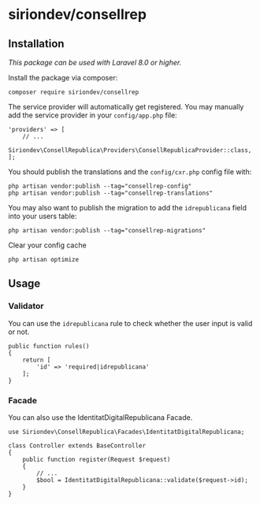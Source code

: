 # siriondev/consellrep

## Installation

_This package can be used with Laravel 8.0 or higher._

Install the package via composer:

```
composer require siriondev/consellrep
```

The service provider will automatically get registered. You may manually add the service provider in your `config/app.php` file:

```
'providers' => [
    // ...
    Siriondev\ConsellRepublica\Providers\ConsellRepublicaProvider::class,
];
```

You should publish the translations and the `config/cxr.php` config file with:

```
php artisan vendor:publish --tag="consellrep-config"
php artisan vendor:publish --tag="consellrep-translations"
```

You may also want to publish the migration to add the `idrepublicana` field into your users table:
```
php artisan vendor:publish --tag="consellrep-migrations"
```

Clear your config cache
```
php artisan optimize
```

## Usage

### Validator

You can use the `idrepublicana` rule to check whether the user input is valid or not.

```
public function rules()
{
    return [
        'id' => 'required|idrepublicana'
    ];
}
```

### Facade

You can also use the IdentitatDigitalRepublicana Facade.

```
use Siriondev\ConsellRepublica\Facades\IdentitatDigitalRepublicana;

class Controller extends BaseController
{
    public function register(Request $request)
    {
        // ...
        $bool = IdentitatDigitalRepublicana::validate($request->id);
    }
}
```
